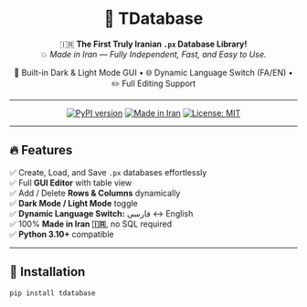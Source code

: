 <div align="center">

# 🧩 TDatabase  
🇮🇷 **The First Truly Iranian `.px` Database Library!**  
💥 *Made in Iran — Fully Independent, Fast, and Easy to Use.*

🌙 Built-in Dark & Light Mode GUI • 🌐 Dynamic Language Switch (FA/EN) • ✏️ Full Editing Support  

---

[![PyPI version](https://badge.fury.io/py/tdatabase.svg)](https://pypi.org/project/tdatabase/)
[![Made in Iran](https://img.shields.io/badge/Made%20in-Iran-red.svg)](#)
[![License: MIT](https://img.shields.io/badge/License-MIT-blue.svg)](LICENSE)

</div>

---

## 🔥 Features
✅ Create, Load, and Save `.px` databases effortlessly  
✅ Full **GUI Editor** with table view  
✅ Add / Delete **Rows & Columns** dynamically  
✅ **Dark Mode / Light Mode** toggle  
✅ **Dynamic Language Switch:** فارسی ↔ English  
✅ 100% **Made in Iran 🇮🇷**, no SQL required  
✅ **Python 3.10+** compatible  

---

## 🚀 Installation
```bash
pip install tdatabase
